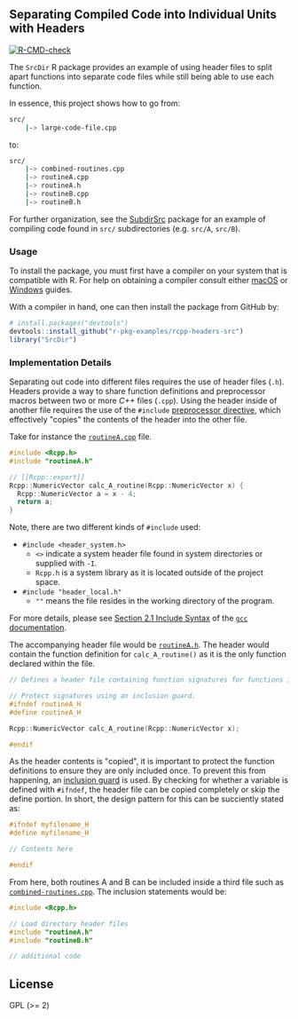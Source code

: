 ## Separating Compiled Code into Individual Units with Headers

<!-- badges: start -->
[![R-CMD-check](https://github.com/coatless-rd-rcpp/rcpp-headers-src/actions/workflows/R-CMD-check.yaml/badge.svg)](https://github.com/coatless-rd-rcpp/rcpp-headers-src/actions/workflows/R-CMD-check.yaml)
<!-- badges: end -->

The `SrcDir` R package provides an example of using header files to split 
apart functions into separate code files while still being able to use each
function.

In essence, this project shows how to go from:

```bash
src/
    |-> large-code-file.cpp
```

to: 

```bash
src/
    |-> combined-routines.cpp
    |-> routineA.cpp
    |-> routineA.h
    |-> routineB.cpp
    |-> routineB.h
```

For further organization, see the [SubdirSrc](https://github.com/r-pkg-examples/rcpp-headers-subdirs)
package for an example of compiling code found in `src/` subdirectories 
(e.g. `src/A`, `src/B`).

### Usage

To install the package, you must first have a compiler on your system that is 
compatible with R. For help on obtaining a compiler consult either
[macOS](http://thecoatlessprofessor.com/programming/r-compiler-tools-for-rcpp-on-os-x/)
or 
[Windows](http://thecoatlessprofessor.com/programming/rcpp/install-rtools-for-rcpp/)
guides.

With a compiler in hand, one can then install the package from GitHub by:

```r
# install.packages("devtools")
devtools::install_github("r-pkg-examples/rcpp-headers-src")
library("SrcDir")
```

### Implementation Details

Separating out code into different files requires the use of header files (`.h`).
Headers provide a way to share function definitions and preprocessor macros
between two or more _C++_ files (`.cpp`). Using the header inside of another
file requires the use of the `#include` 
[preprocessor directive](https://en.wikipedia.org/wiki/Preprocessor),
which effectively "copies" the contents of the header into the other file.

Take for instance the [`routineA.cpp`](https://github.com/r-pkg-examples/rcpp-headers-src/blob/master/src/routineA.cpp) file.

```cpp
#include <Rcpp.h>
#include "routineA.h"

// [[Rcpp::export]]
Rcpp::NumericVector calc_A_routine(Rcpp::NumericVector x) {
  Rcpp::NumericVector a = x - 4;
  return a;
}
```

Note, there are two different kinds of `#include` used: 

- `#include <header_system.h>`
    - `<>` indicate a system header file found in system directories or supplied with `-I`.
    - `Rcpp.h` is a system library as it is located outside of the project space.
- `#include "header_local.h"`
    - `""` means the file resides in the working directory of the program.

For more details, please see [Section 2.1 Include Syntax](https://gcc.gnu.org/onlinedocs/cpp/Include-Syntax.html#Include-Syntax)
of the [`gcc` documentation](https://gcc.gnu.org/onlinedocs/cpp/index.html#SEC_Contents).

The accompanying header file would be [`routineA.h`](https://github.com/r-pkg-examples/rcpp-headers-src/blob/master/src/routineA.h). The header would
contain the function definition for `calc_A_routine()` as it is the only
function declared within the file.

```cpp
// Defines a header file containing function signatures for functions in src/

// Protect signatures using an inclusion guard.
#ifndef routineA_H
#define routineA_H

Rcpp::NumericVector calc_A_routine(Rcpp::NumericVector x);

#endif
```

As the header contents is "copied", it is important to protect the function
definitions to ensure they are only included once. To prevent this from happening,
an [inclusion guard](https://en.wikipedia.org/wiki/Include_guard) is
used. By checking for whether a variable is defined with `#ifndef`, the header
file can be copied completely or skip the define portion. In short, the
design pattern for this can be succiently stated as:

```cpp
#ifndef myfilename_H
#define myfilename_H

// Contents here

#endif
```

From here, both routines A and B can be included inside a third file
such as [`combined-routines.cpp`](https://github.com/r-pkg-examples/rcpp-headers-src/blob/master/src/combined-routines.cpp). The inclusion statements would be:

```cpp
#include <Rcpp.h>

// Load directory header files
#include "routineA.h"
#include "routineB.h"

// additional code
```

## License

GPL (\>= 2)
